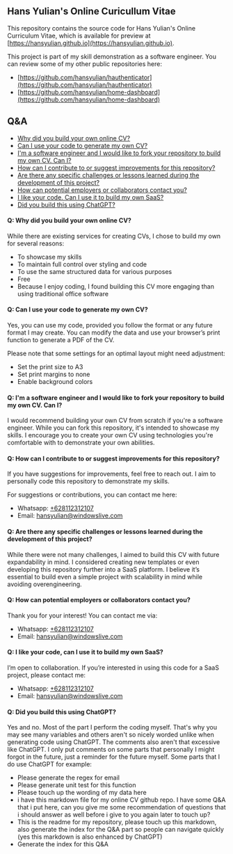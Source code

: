 ## Hans Yulian's Online Curicullum Vitae

This repository contains the source code for Hans Yulian's Online Curriculum Vitae, which is available for preview at [https://hansyulian.github.io](https://hansyulian.github.io).

This project is part of my skill demonstration as a software engineer. You can review some of my other public repositories here:

- [https://github.com/hansyulian/hauthenticator](https://github.com/hansyulian/hauthenticator)
- [https://github.com/hansyulian/home-dashboard](https://github.com/hansyulian/home-dashboard)

## Q&A

- [Why did you build your own online CV?](#q-why-did-you-build-your-own-online-cv)
- [Can I use your code to generate my own CV?](#q-can-i-use-your-code-to-generate-my-own-cv)
- [I'm a software engineer and I would like to fork your repository to build my own CV. Can I?](#q-im-a-software-engineer-and-i-would-like-to-fork-your-repository-to-build-my-own-cv-can-i)
- [How can I contribute to or suggest improvements for this repository?](#q-how-can-i-contribute-to-or-suggest-improvements-for-this-repository)
- [Are there any specific challenges or lessons learned during the development of this project?](#q-are-there-any-specific-challenges-or-lessons-learned-during-the-development-of-this-project)
- [How can potential employers or collaborators contact you?](#q-how-can-potential-employers-or-collaborators-contact-you)
- [I like your code. Can I use it to build my own SaaS?](#q-i-like-your-code-can-i-use-it-to-build-my-own-saas)
- [Did you build this using ChatGPT?](#q-did-you-build-this-using-chatgpt)

#### Q: Why did you build your own online CV?

While there are existing services for creating CVs, I chose to build my own for several reasons:

- To showcase my skills
- To maintain full control over styling and code
- To use the same structured data for various purposes
- Free
- Because I enjoy coding, I found building this CV more engaging than using traditional office software

#### Q: Can I use your code to generate my own CV?

Yes, you can use my code, provided you follow the format or any future format I may create. You can modify the data and use your browser’s print function to generate a PDF of the CV.

Please note that some settings for an optimal layout might need adjustment:

- Set the print size to A3
- Set print margins to none
- Enable background colors

#### Q: I'm a software engineer and I would like to fork your repository to build my own CV. Can I?

I would recommend building your own CV from scratch if you're a software engineer. While you can fork this repository, it's intended to showcase my skills. I encourage you to create your own CV using technologies you're comfortable with to demonstrate your own abilities.

#### Q: How can I contribute to or suggest improvements for this repository?

If you have suggestions for improvements, feel free to reach out. I aim to personally code this repository to demonstrate my skills.

For suggestions or contributions, you can contact me here:

- Whatsapp: [+628112312107](https://wa.me/+628112312107)
- Email: [hansyulian@windowslive.com](mailto:hansyulian@windowslive.com)

#### Q: Are there any specific challenges or lessons learned during the development of this project?

While there were not many challenges, I aimed to build this CV with future expandability in mind. I considered creating new templates or even developing this repository further into a SaaS platform. I believe it’s essential to build even a simple project with scalability in mind while avoiding overengineering.

#### Q: How can potential employers or collaborators contact you?

Thank you for your interest! You can contact me via:

- Whatsapp: [+628112312107](https://wa.me/+628112312107)
- Email: [hansyulian@windowslive.com](mailto:hansyulian@windowslive.com)

#### Q: I like your code, can I use it to build my own SaaS?

I’m open to collaboration. If you’re interested in using this code for a SaaS project, please contact me:

- Whatsapp: [+628112312107](https://wa.me/+628112312107)
- Email: [hansyulian@windowslive.com](mailto:hansyulian@windowslive.com)

#### Q: Did you build this using ChatGPT?

Yes and no. Most of the part I perform the coding myself. That's why you may see many variables and others aren't so nicely worded unlike when generating code using ChatGPT. The comments also aren't that excessive like ChatGPT. I only put comments on some parts that personally I might forgot in the future, just a reminder for the future myself. Some parts that I do use ChatGPT for example:

- Please generate the regex for email
- Please generate unit test for this function
- Please touch up the wording of my data here
- i have this markdown file for my online CV github repo. I have some Q&A that i put here, can you give me some recommendation of questions that i should answer as well before i give to you again later to touch up?
- This is the readme for my repository, please touch up this markdown, also generate the index for the Q&A part so people can navigate quickly (yes this markdown is also enhanced by ChatGPT)
- Generate the index for this Q&A
